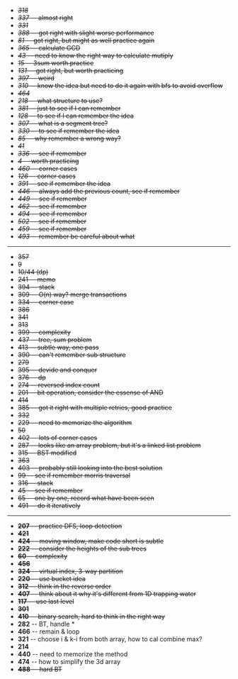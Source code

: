 + ~~*318*~~
+ ~~*337* -- almost right~~
+ ~~*331*~~
+ ~~*388* -- got right with slight worse performance~~
+ ~~*81* -- got right, but might as well practice again~~
+ ~~*365* -- calculate GCD~~
+ ~~*43* -- need to know the right way to calculate mutiply~~
+ ~~*15* -- 3sum worth practice~~
+ ~~*131* -- got right, but worth practicing~~
+ ~~*397* -- weird~~
+ ~~*310* -- know the idea but need to do it again with bfs to avoid overflow~~
+ ~~*464*~~
+ ~~*218* -- what structure to use?~~
+ ~~*381* -- just to see if I can remember~~
+ ~~*128* -- to see if I can remember the idea~~
+ ~~*307* -- what is a segment tree?~~
+ ~~*330* -- to see if remember the idea~~
+ ~~*85* -- why remember a wrong way?~~
+ ~~*41*~~
+ ~~*336* -- see if remember~~
+ ~~*4* -- worth practicing~~
+ ~~*460* -- corner cases~~
+ ~~*126* -- corner cases~~
+ ~~*391* -- see if remember the idea~~
+ ~~*446* -- always add the previous count, see if remember~~
+ ~~*449* -- see if remember~~
+ ~~*462* -- see if remember~~
+ ~~*494* -- see if remember~~
+ ~~*502* -- see if remember~~
+ ~~*459* -- see if remember~~
+ ~~*493* -- remember be careful about what~~

----

+ ~~357~~
+ ~~9~~
+ ~~10/44 (dp)~~
+ ~~241 -- memo~~
+ ~~394 -- stack~~
+ ~~309 -- O(n) way? merge transactions~~
+ ~~334 -- corner case~~
+ ~~386~~
+ ~~341~~
+ ~~313~~
+ ~~399 -- complexity~~
+ ~~437 -- tree, sum problem~~
+ ~~413 -- subtle way, one pass~~
+ ~~390 -- can't remember sub structure~~
+ ~~279~~
+ ~~395 -- devide and conquer~~
+ ~~376 -- dp~~
+ ~~274 -- reversed index count~~
+ ~~201 -- bit operation, consider the essense of AND~~
+ ~~414~~
+ ~~385 -- got it right with multiple retries, good practice~~
+ ~~332~~
+ ~~229 -- need to memorize the algorithm~~
+ ~~50~~
+ ~~402 -- lots of corner cases~~
+ ~~287 -- looks like an array problem, but it's a linked list problem~~
+ ~~315 -- BST modified~~
+ ~~363~~
+ ~~403 -- probably still looking into the best solution~~
+ ~~99 -- see if remember morris traversal~~
+ ~~316 -- stack~~
+ ~~45 -- see if remember~~
+ ~~65 -- one by one, record what have been seen~~
+ ~~491 -- do it iteratively~~

----

+ ~~**207** -- practice DFS, loop detection~~
+ ~~**421**~~
+ ~~**424** -- moving window, make code short is subtle~~
+ ~~**222** -- consider the heights of the sub trees~~
+ ~~**60** -- complexity~~
+ ~~**456**~~
+ ~~**324** -- virtual index, 3-way partition~~
+ ~~**220** -- use bucket idea~~
+ ~~**312** -- think in the reverse order~~
+ ~~**407** -- think about it why it's different from 1D trapping water~~
+ ~~**117** -- use last level~~
+ ~~**301**~~
+ ~~**410** -- binary search, hard to think in the right way~~
+ **282** -- BT, handle *
+ **466** -- remain & loop
+ **321** -- choose i & k-i from both array, how to cal combine max?
+ **214**
+ **440** -- need to memorize the method
+ **474** -- how to simplify the 3d array
+ ~~**488** -- hard BT~~